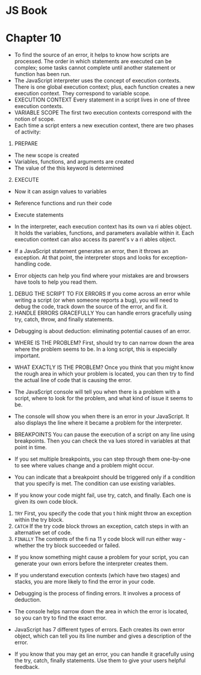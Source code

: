 # JS Book 
# Chapter 10
* To find the source of an error, it helps to know how scripts are processed. The order in which statements are executed can be complex; some tasks cannot complete until another statement or function has been run.
* The JavaScript interpreter uses the concept of execution contexts. There is one global execution context; plus, each function creates a new execution context. They correspond to variable scope.
* EXECUTION CONTEXT Every statement in a script lives in one of three execution contexts.
* VARIABLE SCOPE The first two execution contexts correspond with the notion of scope.
* Each time a script enters a new execution context, there are two phases of activity:
1. PREPARE
* The new scope is created
* Variables, functions, and arguments are created
* The value of the this keyword is determined
2. EXECUTE
* Now it can assign values to variables
* Reference functions and run their code
* Execute statements

* In the interpreter, each execution context has its own va ri ables object. It holds the variables, functions, and parameters available within it. Each execution context can also access its parent's v a ri ables object.
* If a JavaScript statement generates an error, then it throws an exception. At that point, the interpreter stops and looks for exception-handling code.
* Error objects can help you find where your mistakes are and browsers have tools to help you read them.

1. DEBUG THE SCRIPT TO FIX ERRORS
If you come across an error while writing a script (or when someone reports a bug), you will need to debug the code, track down the source of the error, and fix it.
2. HANDLE ERRORS GRACEFULLY
You can handle errors gracefully using try, catch, throw, and finally statements.

* Debugging is about deduction: eliminating potential causes of an error. 

* WHERE IS THE PROBLEM?
First, should try to can narrow down the area where the problem seems to be. In a long script, this is especially important.
* WHAT EXACTLY IS THE PROBLEM?
Once you think that you might know the rough area in which your problem is located, you can then try to find the actual line of code that is causing the error.
* The JavaScript console will tell you when there is a problem with a script, where to look for the problem, and what kind of issue it seems to be.
* The console will show you when there is an error in your JavaScript. It also displays the line where it became a problem for the interpreter.

* BREAKPOINTS You can pause the execution of a script on any line using breakpoints. Then you can check the va lues stored in variables at that point in time.
* If you set multiple breakpoints, you can step through them one-by-one to see where values change and a problem might occur.
* You can indicate that a breakpoint should be triggered only if a condition that you specify is met. The condition can use existing variables.
* If you know your code might fail, use try, catch, and finally. Each one is given its own code block.

1. `TRY` First, you specify the code that you t hink might throw an exception within the try block.
2. `CATCH` If the try code block throws an exception, catch steps in with an alternative set of code.
3. `FINALLY` The contents of the fi na 11 y code block will run either way - whether the try block succeeded or failed.

* If you know something might cause a problem for your script, you can generate your own errors before the interpreter creates them.

* If you understand execution contexts (which have two stages) and stacks, you are more likely to find the error in your code.
* Debugging is the process of finding errors. It involves a process of deduction.
* The console helps narrow down the area in which the error is located, so you can try to find the exact error.
* JavaScript has 7 different types of errors. Each creates its own error object, which can tell you its line number and gives a description of the error.
* If you know that you may get an error, you can handle it gracefully using the try, catch, finally statements. Use them to give your users helpful feedback.